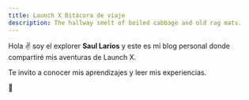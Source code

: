```yaml
---
title: Launch X Bitácora de viaje
description: The hallway smelt of boiled cabbage and old rag mats.
---
```


Hola ✌️  soy el explorer **Saul Larios** y este es mi blog personal donde compartiré mis aventuras de Launch X.

Te invito a conocer mis aprendizajes y leer mis experiencias.

🚀

